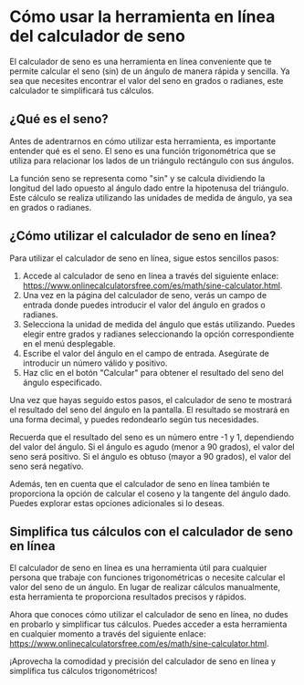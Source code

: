Cómo usar la herramienta en línea del calculador de seno
========================================================

El calculador de seno es una herramienta en línea conveniente que te permite calcular el seno (sin) de un ángulo de manera rápida y sencilla. Ya sea que necesites encontrar el valor del seno en grados o radianes, este calculador te simplificará tus cálculos.

¿Qué es el seno?
----------------

Antes de adentrarnos en cómo utilizar esta herramienta, es importante entender qué es el seno. El seno es una función trigonométrica que se utiliza para relacionar los lados de un triángulo rectángulo con sus ángulos.

La función seno se representa como "sin" y se calcula dividiendo la longitud del lado opuesto al ángulo dado entre la hipotenusa del triángulo. Este cálculo se realiza utilizando las unidades de medida de ángulo, ya sea en grados o radianes.

¿Cómo utilizar el calculador de seno en línea?
----------------------------------------------

Para utilizar el calculador de seno en línea, sigue estos sencillos pasos:

1. Accede al calculador de seno en línea a través del siguiente enlace: <https://www.onlinecalculatorsfree.com/es/math/sine-calculator.html>.
2. Una vez en la página del calculador de seno, verás un campo de entrada donde puedes introducir el valor del ángulo en grados o radianes.
3. Selecciona la unidad de medida del ángulo que estás utilizando. Puedes elegir entre grados y radianes seleccionando la opción correspondiente en el menú desplegable.
4. Escribe el valor del ángulo en el campo de entrada. Asegúrate de introducir un número válido y positivo.
5. Haz clic en el botón "Calcular" para obtener el resultado del seno del ángulo especificado.

Una vez que hayas seguido estos pasos, el calculador de seno te mostrará el resultado del seno del ángulo en la pantalla. El resultado se mostrará en una forma decimal, y puedes redondearlo según tus necesidades.

Recuerda que el resultado del seno es un número entre -1 y 1, dependiendo del valor del ángulo. Si el ángulo es agudo (menor a 90 grados), el valor del seno será positivo. Si el ángulo es obtuso (mayor a 90 grados), el valor del seno será negativo.

Además, ten en cuenta que el calculador de seno en línea también te proporciona la opción de calcular el coseno y la tangente del ángulo dado. Puedes explorar estas opciones adicionales si lo deseas.

Simplifica tus cálculos con el calculador de seno en línea
----------------------------------------------------------

El calculador de seno en línea es una herramienta útil para cualquier persona que trabaje con funciones trigonométricas o necesite calcular el valor del seno de un ángulo. En lugar de realizar cálculos manualmente, esta herramienta te proporciona resultados precisos y rápidos.

Ahora que conoces cómo utilizar el calculador de seno en línea, no dudes en probarlo y simplificar tus cálculos. Puedes acceder a esta herramienta en cualquier momento a través del siguiente enlace: <https://www.onlinecalculatorsfree.com/es/math/sine-calculator.html>.

¡Aprovecha la comodidad y precisión del calculador de seno en línea y simplifica tus cálculos trigonométricos!